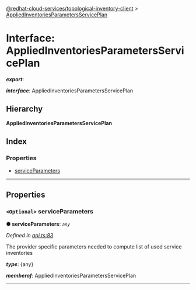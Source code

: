 [@redhat-cloud-services/topological-inventory-client](../README.md) > [AppliedInventoriesParametersServicePlan](../interfaces/appliedinventoriesparametersserviceplan.md)

# Interface: AppliedInventoriesParametersServicePlan

*__export__*: 

*__interface__*: AppliedInventoriesParametersServicePlan

## Hierarchy

**AppliedInventoriesParametersServicePlan**

## Index

### Properties

* [serviceParameters](appliedinventoriesparametersserviceplan.md#serviceparameters)

---

## Properties

<a id="serviceparameters"></a>

### `<Optional>` serviceParameters

**● serviceParameters**: *`any`*

*Defined in [api.ts:83](https://github.com/karelhala/javascript-clients/blob/master/packages/topological-inventory/api.ts#L83)*

The provider specific parameters needed to compute list of used service inventories

*__type__*: {any}

*__memberof__*: AppliedInventoriesParametersServicePlan

___

